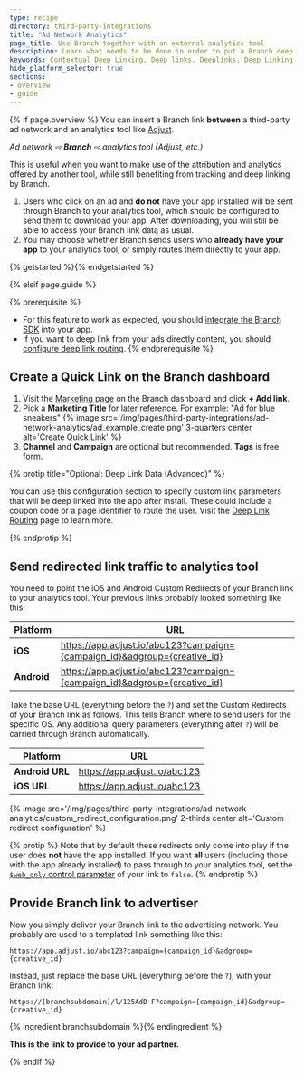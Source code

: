 ```yaml
---
type: recipe
directory: third-party-integrations
title: "Ad Network Analytics"
page_title: Use Branch together with an external analytics tool
description: Learn what needs to be done in order to put a Branch deep link in between a third party ad network and a third party measurement service.
keywords: Contextual Deep Linking, Deep links, Deeplinks, Deep Linking, Deeplinking, Deferred Deep Linking, Deferred Deeplinking, Google App Indexing, Google App Invites, Apple Universal Links, Apple Spotlight Search, Facebook App Links, AppLinks, Deepviews, Deep views, Ad Measurement, third party ad measurement, ad network
hide_platform_selector: true
sections:
- overview
- guide
---
```


{% if page.overview %}
You can insert a Branch link **between** a third-party ad network and an analytics tool like [Adjust](https://www.adjust.com).

_Ad network ⇨ **Branch** ⇨ analytics tool (Adjust, etc.)_

This is useful when you want to make use of the attribution and analytics offered by another tool, while still benefiting from tracking and deep linking by Branch.

1. Users who click on an ad and **do not** have your app installed will be sent through Branch to your analytics tool, which should be configured to send them to download your app. After downloading, you will still be able to access your Branch link data as usual.
1. You may choose whether Branch sends users who **already have your app** to your analytics tool, or simply routes them directly to your app.

{% getstarted %}{% endgetstarted %}

{% elsif page.guide %}

{% prerequisite %}
- For this feature to work as expected, you should [integrate the Branch SDK]({{base.url}}/getting-started/sdk-integration-guide) into your app.
- If you want to deep link from your ads directly content, you should [configure deep link routing]({{base.url}}/getting-started/deep-link-routing).
{% endprerequisite %}

## Create a Quick Link on the Branch dashboard

1. Visit the [Marketing page](https://dashboard.branch.io/#/marketing) on the Branch dashboard and click **+ Add link**.
1. Pick a **Marketing Title** for later reference. For example: "Ad for blue sneakers" {% image src='/img/pages/third-party-integrations/ad-network-analytics/ad_example_create.png' 3-quarters center alt='Create Quick Link' %}
1. **Channel** and **Campaign** are optional but recommended. **Tags** is free form.

{% protip title="Optional: Deep Link Data (Advanced)" %}

You can use this configuration section to specify custom link parameters that will be deep linked into the app after install. These could include a coupon code or a page identifier to route the user. Visit the [Deep Link Routing]({{base.url}}/getting-started/deep-link-routing) page to learn more.

{% endprotip %}

## Send redirected link traffic to analytics tool

You need to point the iOS and Android Custom Redirects of your Branch link to your analytics tool. Your previous links probably looked something like this:

| Platform | URL
| --- | ---
| **iOS** | https://app.adjust.io/abc123?campaign={campaign_id}&adgroup={creative_id}
| **Android** | https://app.adjust.io/abc123?campaign={campaign_id}&adgroup={creative_id}

Take the base URL (everything before the `?`) and set the Custom Redirects of your Branch link as follows. This tells Branch where to send users for the specific OS. Any additional query parameters (everything after `?`) will be carried through Branch automatically.

| Platform | URL
| --- | ---
| **Android URL** | https://app.adjust.io/abc123
| **iOS URL** | https://app.adjust.io/abc123

{% image src='/img/pages/third-party-integrations/ad-network-analytics/custom_redirect_configuration.png' 2-thirds center alt='Custom redirect configuration' %}

{% protip %}
Note that by default these redirects only come into play if the user does **not** have the app installed. If you want **all** users (including those with the app already installed) to pass through to your analytics tool, set the [`$web_only` control parameter]({{base-url}}/getting-started/configuring-links/guide/#web-only-links) of your link to `false`.
{% endprotip %}

## Provide Branch link to advertiser

Now you simply deliver your Branch link to the advertising network. You probably are used to a templated link something like this:

`https://app.adjust.io/abc123?campaign={campaign_id}&adgroup={creative_id}`

Instead, just replace the base URL (everything before the `?`), with your Branch link:

`https://[branchsubdomain]/l/125AdD-F?campaign={campaign_id}&adgroup={creative_id}`

{% ingredient branchsubdomain %}{% endingredient %}

**This is the link to provide to your ad partner.**

{% endif %}